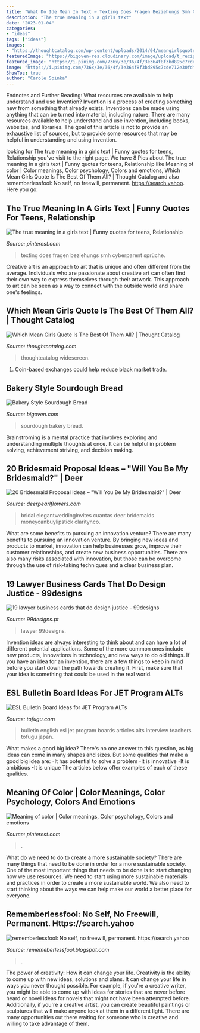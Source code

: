 ```yaml
---
title: "What Do Ide Mean In Text ~ Texting Does Fragen Beziehungs Smh Cyberparent Sprüche"
description: "The true meaning in a girls text"
date: "2023-01-04"
categories:
- "ideas"
tags: ["ideas"]
images:
- "https://thoughtcatalog.com/wp-content/uploads/2014/04/meangirlsquote1.jpg"
featuredImage: "https://bigoven-res.cloudinary.com/image/upload/t_recipe-1280/bakery-style-sourdough-bread.jpg"
featured_image: "https://i.pinimg.com/736x/3e/36/4f/3e364f8f3bd895c7cde712e30fdfa858.jpg"
image: "https://i.pinimg.com/736x/3e/36/4f/3e364f8f3bd895c7cde712e30fdfa858.jpg"
ShowToc: true
author: "Carole Spinka"
---
```



Endnotes and Further Reading: What resources are available to help understand and use Invention?
Invention is a process of creating something new from something that already exists. Inventions can be made using anything that can be turned into material, including nature. There are many resources available to help understand and use invention, including books, websites, and libraries. The goal of this article is not to provide an exhaustive list of sources, but to provide some resources that may be helpful in understanding and using invention.

	

		
looking for The true meaning in a girls text | Funny quotes for teens, Relationship you've visit to the right page. We have 8 Pics about The true meaning in a girls text | Funny quotes for teens, Relationship like Meaning of color | Color meanings, Color psychology, Colors and emotions, Which Mean Girls Quote Is The Best Of Them All? | Thought Catalog and also rememberlessfool: No self, no freewill, permanent. https://search.yahoo. Here you go:
		
    
## The True Meaning In A Girls Text | Funny Quotes For Teens, Relationship

<img loading=lazy src="https://i.pinimg.com/736x/3e/36/4f/3e364f8f3bd895c7cde712e30fdfa858.jpg" onerror="this.onerror=null;this.src='https://tse3.mm.bing.net/th?id=OIP.BHqGL021_Oi29aN46Uzk3gHaHa&amp;pid=15.1';" alt="The true meaning in a girls text | Funny quotes for teens, Relationship">

_Source: pinterest.com_

>texting does fragen beziehungs smh cyberparent sprüche. 

	

Creative art is an approach to art that is unique and often different from the average. Individuals who are passionate about creative art can often find their own way to express themselves through their artwork. This approach to art can be seen as a way to connect with the outside world and share one's feelings.

    
## Which Mean Girls Quote Is The Best Of Them All? | Thought Catalog

<img loading=lazy src="https://thoughtcatalog.com/wp-content/uploads/2014/04/meangirlsquote1.jpg" onerror="this.onerror=null;this.src='https://tse4.mm.bing.net/th?id=OIP.CgQjTEQgSxV1Ii9CbEXqHwHaK-&amp;pid=15.1';" alt="Which Mean Girls Quote Is The Best Of Them All? | Thought Catalog">

_Source: thoughtcatalog.com_

>thoughtcatalog widescreen. 

	

1. Coin-based exchanges could help reduce black market trade.

    
## Bakery Style Sourdough Bread

<img loading=lazy src="https://bigoven-res.cloudinary.com/image/upload/t_recipe-1280/bakery-style-sourdough-bread.jpg" onerror="this.onerror=null;this.src='https://tse2.mm.bing.net/th?id=OIP.cMRiU7uKrlwqOsKy48kS1AHaHa&amp;pid=15.1';" alt="Bakery Style Sourdough Bread">

_Source: bigoven.com_

>sourdough bakery bread. 

	

Brainstroming is a mental practice that involves exploring and understanding multiple thoughts at once. It can be helpful in problem solving, achievement striving, and decision making.

    
## 20 Bridesmaid Proposal Ideas – &quot;Will You Be My Bridesmaid?&quot; | Deer

<img loading=lazy src="https://www.deerpearlflowers.com/wp-content/uploads/2018/05/Bridesmaid-Proposal-Brunch.jpg" onerror="this.onerror=null;this.src='https://tse1.mm.bing.net/th?id=OIP.4zWtFu-xYulMuIwojTBCAwHaLH&amp;pid=15.1';" alt="20 Bridesmaid Proposal Ideas – &quot;Will You Be My Bridesmaid?&quot; | Deer">

_Source: deerpearlflowers.com_

>bridal elegantweddinginvites cuantas deer bridemaids moneycanbuylipstick claritynco. 

	

What are some benefits to pursuing an innovation venture?
There are many benefits to pursuing an innovation venture. By bringing new ideas and products to market, innovation can help businesses grow, improve their customer relationships, and create new business opportunities. There are also many risks associated with innovation, but those can be overcome through the use of risk-taking techniques and a clear business plan.

    
## 19 Lawyer Business Cards That Do Design Justice - 99designs

<img loading=lazy src="https://99designs-blog.imgix.net/blog/wp-content/uploads/2019/10/attachment_80206317-e1570636103208.jpeg?auto=format&amp;q=60&amp;fit=max&amp;w=930" onerror="this.onerror=null;this.src='https://tse4.mm.bing.net/th?id=OIP.seP7WUQTvDU9kZTd6Y7t0AHaE6&amp;pid=15.1';" alt="19 lawyer business cards that do design justice - 99designs">

_Source: 99designs.pt_

>lawyer 99designs. 

	

Invention ideas are always interesting to think about and can have a lot of different potential applications. Some of the more common ones include new products, innovations in technology, and new ways to do old things. If you have an idea for an invention, there are a few things to keep in mind before you start down the path towards creating it. First, make sure that your idea is something that could be used in the real world.

    
## ESL Bulletin Board Ideas For JET Program ALTs

<img loading=lazy src="https://files.tofugu.com/articles/japan/2016-09-27-esl-bulletin-board-ideas/article-interview.jpg" onerror="this.onerror=null;this.src='https://tse3.mm.bing.net/th?id=OIP.qX7b13yfKaGdk-um-vGlqAHaMm&amp;pid=15.1';" alt="ESL Bulletin Board Ideas for JET Program ALTs">

_Source: tofugu.com_

>bulletin english esl jet program boards articles alts interview teachers tofugu japan. 

	

What makes a good big idea?
There's no one answer to this question, as big ideas can come in many shapes and sizes. But some qualities that make a good big idea are: 
-It has potential to solve a problem
-It is innovative
-It is ambitious
-It is unique 
The articles below offer examples of each of these qualities.

    
## Meaning Of Color | Color Meanings, Color Psychology, Colors And Emotions

<img loading=lazy src="https://i.pinimg.com/736x/31/a4/03/31a40374e6d6afccd22545f0b97725cc.jpg" onerror="this.onerror=null;this.src='https://tse4.mm.bing.net/th?id=OIP.R--89qfcWxTNtmt6R-7O8gHaLH&amp;pid=15.1';" alt="Meaning of color | Color meanings, Color psychology, Colors and emotions">

_Source: pinterest.com_

>. 

	

What do we need to do to create a more sustainable society?
There are many things that need to be done in order for a more sustainable society. One of the most important things that needs to be done is to start changing how we use resources. We need to start using more sustainable materials and practices in order to create a more sustainable world. We also need to start thinking about the ways we can help make our world a better place for everyone.

    
## Rememberlessfool: No Self, No Freewill, Permanent. Https://search.yahoo

<img loading=lazy src="https://1.bp.blogspot.com/-0gX9IUaxeQQ/Xd8Z5HLfjNI/AAAAAAAAbjw/N2v4cfHu4vYe64CQ6CjFnfp32k3KrEdcwCLcBGAsYHQ/s1600/Untitled29.png" onerror="this.onerror=null;this.src='https://tse4.mm.bing.net/th?id=OIP.3UPfBeRKplD8gitwODuSBgHaEK&amp;pid=15.1';" alt="rememberlessfool: No self, no freewill, permanent. https://search.yahoo">

_Source: rememeberlessfool.blogspot.com_

>. 

	

The power of creativity: How it can change your life.
Creativity is the ability to come up with new ideas, solutions and plans. It can change your life in ways you never thought possible. For example, if you're a creative writer, you might be able to come up with ideas for stories that are never before heard or novel ideas for novels that might not have been attempted before. Additionally, if you're a creative artist, you can create beautiful paintings or sculptures that will make anyone look at them in a different light. There are many opportunities out there waiting for someone who is creative and willing to take advantage of them.

